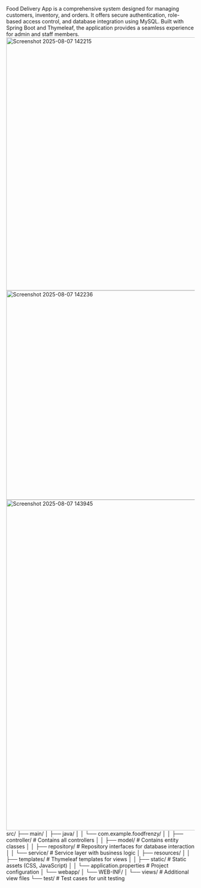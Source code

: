 Food Delivery App is a comprehensive system designed for managing customers, inventory, and orders. It offers secure authentication, role-based access control, and database integration using MySQL. Built with Spring Boot and Thymeleaf, the application provides a seamless experience for admin and staff members.
<img width="1273" height="675" alt="Screenshot 2025-08-07 142215" src="https://github.com/user-attachments/assets/bade26e1-70e3-4f8c-b6b2-60f482839b9c" />
<img width="1244" height="558" alt="Screenshot 2025-08-07 142236" src="https://github.com/user-attachments/assets/6ca885c8-0509-4ce9-bc8e-8272ed92f38f" />
<img width="1384" height="882" alt="Screenshot 2025-08-07 143945" src="https://github.com/user-attachments/assets/b2a2fd40-adc5-439c-bc3e-1251f6bd8df3" />
src/
├── main/
│   ├── java/
│   │   └── com.example.foodfrenzy/
│   │       ├── controller/      # Contains all controllers
│   │       ├── model/           # Contains entity classes
│   │       ├── repository/      # Repository interfaces for database interaction
│   │       └── service/         # Service layer with business logic
│   ├── resources/
│   │   ├── templates/           # Thymeleaf templates for views
│   │   ├── static/              # Static assets (CSS, JavaScript)
│   │   └── application.properties  # Project configuration
│   └── webapp/
│       └── WEB-INF/
│           └── views/           # Additional view files
└── test/                        # Test cases for unit testing
